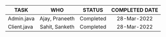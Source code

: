 | TASK        | WHO           | STATUS  | COMPLETED DATE
| ------------- |:-------------:|:-----:|:------------:|
| Admin.java   | Ajay, Praneeth| Completed | 28-Mar-2022 |
| Client.java  | Sahit, Sanketh| Completed | 28-Mar-2022 |

